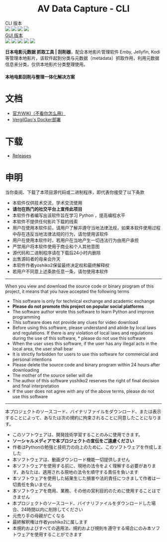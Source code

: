 <h1 align="center">AV Data Capture - CLI</h1>

CLI 版本  
![](https://img.shields.io/badge/build-passing-brightgreen.svg?style=flat)
![](https://img.shields.io/github/license/yoshiko2/av_data_capture.svg?style=flat)
![](https://img.shields.io/github/release/yoshiko2/av_data_capture.svg?style=flat)
![](https://img.shields.io/badge/Python-3.8-yellow.svg?style=flat&logo=python)<br>
[GUI 版本](https://github.com/moyy996/AVDC)  
![](https://img.shields.io/badge/build-passing-brightgreen.svg?style=flat)
![](https://img.shields.io/github/license/moyy996/avdc.svg?style=flat)
![](https://img.shields.io/github/release/moyy996/avdc.svg?style=flat)
![](https://img.shields.io/badge/Python-3.6-yellow.svg?style=flat&logo=python)
![](https://img.shields.io/badge/Pyqt-5-blue.svg?style=flat)<br>


**日本电影元数据 抓取工具 | 刮削器**，配合本地影片管理软件 Emby, Jellyfin, Kodi 等管理本地影片，该软件起到分类与元数据（metadata）抓取作用，利用元数据信息来分类，仅供本地影片分类整理使用。  
#### 本地电影刮削与整理一体化解决方案

# 文档
* [官方WIKI（不看你怎么用）](https://github.com/yoshiko2/AV_Data_Capture/wiki)
* [VergilGao's Docker部署](https://github.com/VergilGao/docker-avdc)

# 下载
* [Releases](https://github.com/yoshiko2/AV_Data_Capture/releases/latest)

#  申明
当你查阅、下载了本项目源代码或二进制程序，即代表你接受了以下条款

* 本软件仅供技术交流，学术交流使用
* **请勿在热门的社交平台上宣传此项目**
* 本软件作者编写出该软件旨在学习 Python ，提高编程水平
* 本软件不提供任何影片下载的线索
* 用户在使用本软件前，请用户了解并遵守当地法律法规，如果本软件使用过程中存在违反当地法律法规的行为，请勿使用该软件
* 用户在使用本软件时，若用户在当地产生一切违法行为由用户承担
* 严禁用户将本软件使用于商业和个人其他意图
* 源代码和二进制程序请在下载后24小时内删除
* 出售源码者的母亲会升天
* 本软件作者yoshiko2保留最终决定权和最终解释权
* 若用户不同意上述条款任意一条，请勿使用本软件
---
When you view and download the source code or binary program of this project, it means that you have accepted the following terms

* This software is only for technical exchange and academic exchange
* **Please do not promote this project on popular social platforms**
* The software author wrote this software to learn Python and improve programming
* This software does not provide any clues for video download
* Before using this software, please understand and abide by local laws and regulations. If there is any violation of local laws and regulations during the use of this software, * please do not use this software
* When the user uses this software, if the user has any illegal acts in the local area, the user shall bear
* It is strictly forbidden for users to use this software for commercial and personal intentions
* Please delete the source code and binary program within 24 hours after downloading
* The mother of the source seller will die
* The author of this software yoshiko2 reserves the right of final decision and final interpretation
* If the user does not agree with any of the above terms, please do not use this software
---
本プロジェクトのソースコード、バイナリファイルをダウンロード、または表示することによって、あなたは次の規約に拘束されることに同意したことになります。

* このソフトウェアは、開発技術学習することのみに使用できます。
* **ソーシャルメディアで本プロジェクトの宣伝をご遠慮ください**
* 作者はPythonの勉強と技術力の向上のために、このソフトウェアを作成しました
* 本ソフトウェアは、動画ダウンロード機能一切提供しません
* 本ソフトウェアを使用する前に、現地の法令をよく理解する必要があります。あなたは、適用される現地の法令を順守する責任を負います
* 本ソフトウェアを使用した結果生じた損害や法的責任につきまして作者は一切責任を負いません
* 本ソフトウェアを商用、業務、その他の営利目的のために使用することはできません
* 本プロジェクトのソースコード、バイナリファイルをダウンロードした場合、24時間以内に削除してください
* 元売り手の母親が亡くなる
* 最終解釈権は作者yoshiko2に属します
* 本規約およびすべての適用法、規約および規則を遵守する場合にのみ本ソフトウェアを使用することができます


